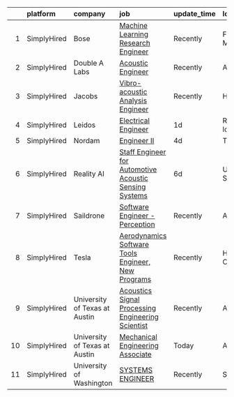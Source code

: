 

|    | platform    | company                       | job                                                                                                                                                                  | update_time   | location            |
|---:|:------------|:------------------------------|:---------------------------------------------------------------------------------------------------------------------------------------------------------------------|:--------------|:--------------------|
|  1 | SimplyHired | Bose                          | [Machine Learning Research Engineer](https://www.simplyhired.com/job/WU-auw0aJR2Ul9-y1BLHIWN1uj2kuK9OmJwch2mpRqKa1M8rU7gVMQ?q=acoustic+engineer)                     | Recently      | Framingham, MA      |
|  2 | SimplyHired | Double A Labs                 | [Acoustic Engineer](https://www.simplyhired.com/job/AAu9sTlg_vZ6ipzqL9VJuu51bxZkAV4x8flNUVLJWbb2AV9IhQF0Yw?q=acoustic+engineer)                                      | Recently      | Austin, TX          |
|  3 | SimplyHired | Jacobs                        | [Vibro-acoustic Analysis Engineer](https://www.simplyhired.com/job/7t80OaNGX4mJ108n-4ZD3bysXGDJp-EoNcfgVRxtVXJKp6HIBQTGoQ?q=acoustic+engineer)                       | Recently      | Houston, TX         |
|  4 | SimplyHired | Leidos                        | [Electrical Engineer](https://www.simplyhired.com/job/xKcEqUNhqLdXbP_Fb-HOlBWGUqy1jQjnsWALAqnAUfL1QGm-OIKYlQ?q=acoustic+engineer)                                    | 1d            | Remote +2 locations |
|  5 | SimplyHired | Nordam                        | [Engineer II](https://www.simplyhired.com/job/APwxkiHxInTfqdZ6SU2g5M5XyGCMHr7bbJVq4OaoZKQGLS8OSRlrfg?q=acoustic+engineer)                                            | 4d            | Tulsa, OK           |
|  6 | SimplyHired | Reality AI                    | [Staff Engineer for Automotive Acoustic Sensing Systems](https://www.simplyhired.com/job/Gu3mkucJt11d9d5s276r_jZXVsxoAUW2j5tdfmF465HL1N2wnzRLRA?q=acoustic+engineer) | 6d            | United States       |
|  7 | SimplyHired | Saildrone                     | [Software Engineer - Perception](https://www.simplyhired.com/job/DVAG3kyLcRUIxh1eYfz4jKgY7TQ7tK103Jsk0-unrh6MSMcGQTrlOA?q=acoustic+engineer)                         | Recently      | Alameda, CA         |
|  8 | SimplyHired | Tesla                         | [Aerodynamics Software Tools Engineer, New Programs](https://www.simplyhired.com/job/zO8gcthxFQqgNmwD9bdYUrhRy13Ovr3XTHhU0ibGJoZo7L7tcfLxOw?q=acoustic+engineer)     | Recently      | Hawthorne, CA       |
|  9 | SimplyHired | University of Texas at Austin | [Acoustics Signal Processing Engineering Scientist](https://www.simplyhired.com/job/HWedRlYFTSZGHpmJpg0bJAWO-582Glb5ZSP2m0z-wdgCu3dbYdvcGA?q=acoustic+engineer)      | Recently      | Austin, TX          |
| 10 | SimplyHired | University of Texas at Austin | [Mechanical Engineering Associate](https://www.simplyhired.com/job/5MaBCTOMcbNJE9kgwrKgzM9PwQX4MwASgAXZHXp5OFUpVWbVAljGvA?q=acoustic+engineer)                       | Today         | Austin, TX          |
| 11 | SimplyHired | University of Washington      | [SYSTEMS ENGINEER](https://www.simplyhired.com/job/7rvI3Yiu5SMI8sE80mzlj2kz0LJO9MBggnpyFDXCvPo229ZSMTaGVw?q=acoustic+engineer)                                       | Recently      | Seattle, WA         |
